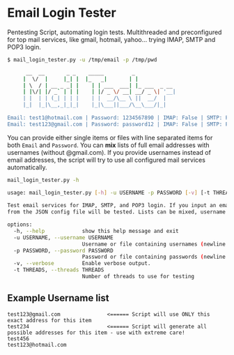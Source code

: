 # Email Login Tester
Pentesting Script, automating login tests. Multithreaded and preconfigured for top mail services, like gmail, hotmail, yahoo... trying IMAP, SMTP and POP3 login.

```bash
$ mail_login_tester.py -u /tmp/email -p /tmp/pwd

      __  __       _ _    _____         _                                                                                                                    
     |  \/  |     |_| |  |_   _|       | |                                                                                                                   
     | \  / | __ _ _| |    | | ___  ___| |_ ___  _ __                                                                                                        
     | |\/| |/ _` | | |    | |/ _ \/ __| __/ _ \| '__|                                                                                                       
     | |  | | (_| | | |    | |  __/\__ \ ||  __/  |                                                                                                          
     |_|  |_|\__,_|_|_|    |_|\___||___/\__\___/|_|                                                                                                          
                                                                                                                                                             
Email: test1@hotmail.com | Password: 1234567890 | IMAP: False | SMTP: False | POP3: False
Email: test123@gmail.com | Password: password12 | IMAP: False | SMTP: False | POP3: False
```

You can provide either single items or files with line separated items for both `Email` and `Password`. You can **mix** lists of full email addresses with usernames (without @gmail.com). If you provide usernames instead of email addresses, the script will try to use all configured mail services automatically. 

```bash
mail_login_tester.py -h                                                                                             
                                                                                                                                                             
usage: mail_login_tester.py [-h] -u USERNAME -p PASSWORD [-v] [-t THREADS]

Test email services for IMAP, SMTP, and POP3 login. If you input an email address, only that service will be tested. If you omit the service, all services
from the JSON config file will be tested. Lists can be mixed, username and email.

options:
  -h, --help            show this help message and exit
  -u USERNAME, --username USERNAME
                        Username or file containing usernames (newline separated).
  -p PASSWORD, --password PASSWORD
                        Password or file containing passwords (newline separated).
  -v, --verbose         Enable verbose output.
  -t THREADS, --threads THREADS
                        Number of threads to use for testing
```

## Example Username list
```
test123@gmail.com               <====== Script will use ONLY this exact address for this item
test234                         <====== Script will generate all possible addresses for this item - use with extreme care!
test456
test123@hotmail.com
```
